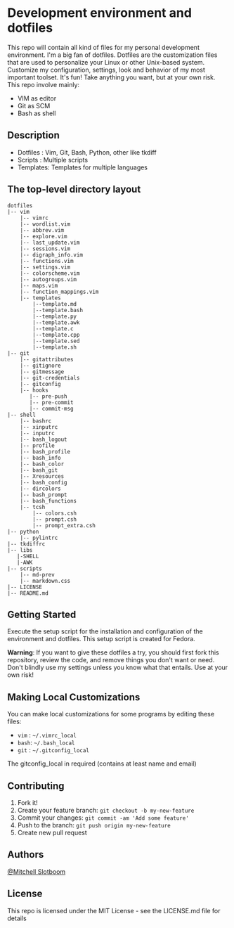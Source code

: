 <!---
 =========================================================================
 *  Filename   : README.md
 *  Author     : mitchell
 *  Description: README for dotfiles project
 *  Last Update: Mon 15 Jul 2019 08:28:22 PM CEST
 =========================================================================
-->

# Development environment and dotfiles
This repo will contain all kind of files for my personal development environment.
I'm a big fan of dotfiles. Dotfiles are the customization files that are used to personalize your Linux or other Unix-based system. Customize my configuration, settings, look and behavior of my most important toolset.
It's fun! Take anything you want, but at your own risk. This repo involve mainly:

* VIM as editor
* Git as SCM
* Bash as shell

## Description
* Dotfiles : Vim, Git, Bash, Python, other like tkdiff
* Scripts  : Multiple scripts
* Templates: Templates for multiple languages

## The top-level directory layout
    dotfiles
    |-- vim
        |-- vimrc
        |-- wordlist.vim
        |-- abbrev.vim
        |-- explore.vim
        |-- last_update.vim
        |-- sessions.vim
        |-- digraph_info.vim
        |-- functions.vim
        |-- settings.vim
        |-- colorscheme.vim
        |-- autogroups.vim
        |-- maps.vim
        |-- function_mappings.vim
        |-- templates
            |--template.md
            |--template.bash
            |--template.py
            |--template.awk
            |--template.c
            |--template.cpp
            |--template.sed
            |--template.sh
    |-- git
        |-- gitattributes
        |-- gitignore
        |-- gitmessage
        |-- git-credentials
        |-- gitconfig
        |-- hooks
           |-- pre-push
           |-- pre-commit
           |-- commit-msg
    |-- shell
        |-- bashrc
        |-- xinputrc
        |-- inputrc
        |-- bash_logout
        |-- profile
        |-- bash_profile
        |-- bash_info
        |-- bash_color
        |-- bash_git
        |-- Xresources
        |-- bash_config
        |-- dircolors
        |-- bash_prompt
        |-- bash_functions
        |-- tcsh
            |-- colors.csh
            |-- prompt.csh
            |-- prompt_extra.csh
    |-- python
        |-- pylintrc
    |-- tkdiffrc
    |-- libs
       |-SHELL
       |-AWK
    |-- scripts
        |-- md-prev
        |-- markdown.css
    |-- LICENSE
    |-- README.md

## Getting Started
Execute the setup script for the installation and configuration of the environment and dotfiles. This setup script is created for Fedora.

**Warning**: If you want to give these dotfiles a try, you should first fork this repository, review the code, and remove
 things you don't want or need. Don't blindly use my settings unless you know what that entails. Use at your own risk!

## Making Local Customizations
You can make local customizations for some programs by editing these files:

* `vim` : `~/.vimrc_local`
* `bash`: `~/.bash_local`
* `git` : `~/.gitconfig_local`

The gitconfig_local in required (contains at least name and email)

## Contributing
 1. Fork it!
 2. Create your feature branch: `git checkout -b my-new-feature`
 3. Commit your changes: `git commit -am 'Add some feature'`
 4. Push to the branch: `git push origin my-new-feature`
 5. Create new pull request

## Authors

[@Mitchell Slotboom](https://www.linkedin.com/in/mitchellslotboom/)

## License

This repo is licensed under the MIT License - see the LICENSE.md file for details
